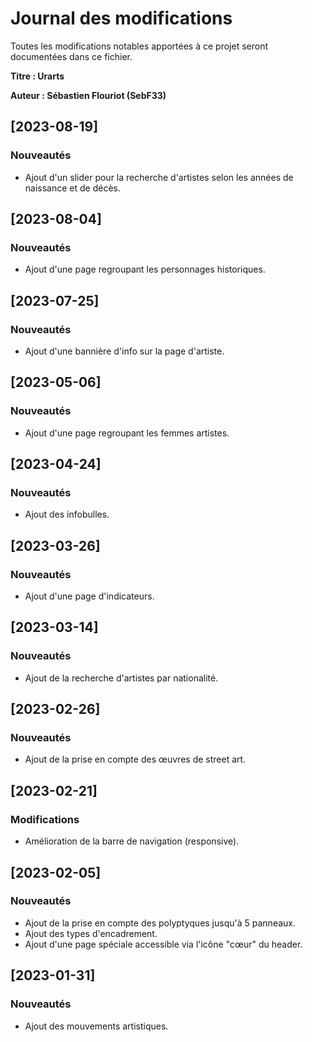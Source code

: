 
# Journal des modifications
Toutes les modifications notables apportées à ce projet seront documentées dans ce fichier.

**Titre : Urarts**

**Auteur : Sébastien Flouriot (SebF33)**

## [2023-08-19]

### Nouveautés
- Ajout d'un slider pour la recherche d'artistes selon les années de naissance et de décès.

## [2023-08-04]

### Nouveautés
- Ajout d'une page regroupant les personnages historiques.

## [2023-07-25]

### Nouveautés
- Ajout d'une bannière d'info sur la page d'artiste.

## [2023-05-06]

### Nouveautés
- Ajout d'une page regroupant les femmes artistes.

## [2023-04-24]

### Nouveautés
- Ajout des infobulles.

## [2023-03-26]

### Nouveautés
- Ajout d'une page d'indicateurs.

## [2023-03-14]

### Nouveautés
- Ajout de la recherche d'artistes par nationalité.

## [2023-02-26]

### Nouveautés
- Ajout de la prise en compte des œuvres de street art.

## [2023-02-21]

### Modifications
- Amélioration de la barre de navigation (responsive).

## [2023-02-05]

### Nouveautés
- Ajout de la prise en compte des polyptyques jusqu'à 5 panneaux.
- Ajout des types d'encadrement.
- Ajout d'une page spéciale accessible via l'icône "cœur" du header.

## [2023-01-31]

### Nouveautés
- Ajout des mouvements artistiques.